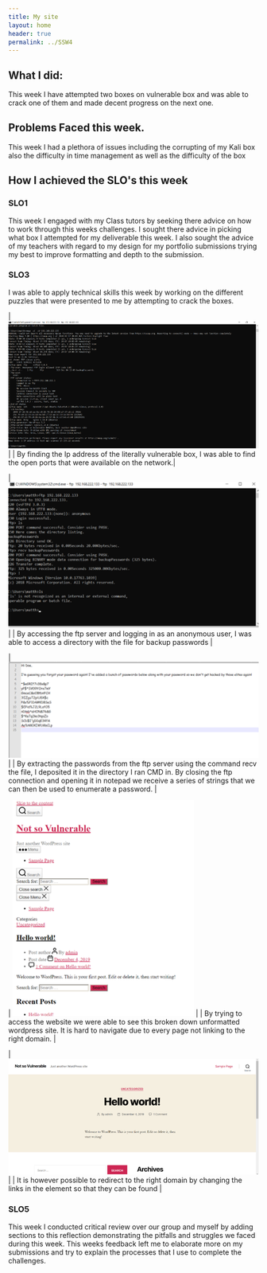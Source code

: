 ```yaml
---
title: My site
layout: home
header: true
permalink: ../SSW4
---
```





## What I did:
This week I have attempted two boxes on vulnerable box and was able to crack one of them and made decent progress on the next one.

## Problems Faced this week. 

This week  I had a plethora of issues including the corrupting of my Kali box also the difficulty in time management as well as the difficulty of the box



## How I achieved the SLO's this week

### SLO1
This week I engaged with my Class tutors by seeking there advice on how to work through this weeks challenges. I sought there advice in picking what box I attempted for my deliverable this week. I also sought the advice of my teachers with regard to my design for my portfolio submissions trying my best to improve formatting and depth to the submission.



### SLO3 
I was able to apply technical skills this week by working on the different puzzles that were presented to me by attempting to crack the boxes. 

| ![Nmap on windows ](/assets/netscan.png) | 
| By finding the Ip address of the literally vulnerable box, I was able to find the open ports that were available on the network.|


| ![File to Print](/assets/ftp.png) |
| By accessing the ftp server and logging in as an anonymous user, I was able to access a directory with the file for backup passwords |


| ![Backup Passwords](/assets/password.png) |
| By extracting the passwords from the ftp server using the command recv the file, I deposited it in the directory I ran CMD in. By closing the ftp connection and opening it in notepad we receive a series of strings that we can then be used to enumerate a password. |

| ![Website](/assets/website.png) |
| By trying to access the website we were able to see this broken down unformatted wordpress site. It is hard to navigate due to every page not linking to the right domain. |

| ![Website](/assets/website2.png) |
| It is however possible to redirect to the right domain by changing the links in the element so that they can be found |


### SLO5
This week I conducted critical review over our group and myself by adding sections to this reflection demonstrating the pitfalls and struggles we faced during this week. This weeks feedback left me to elaborate more on my submissions and try to explain the processes that I use to complete the challenges.
